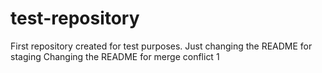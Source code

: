 # test-repository
First repository created for test purposes. Just changing the README for staging 
Changing the README for merge conflict 1

